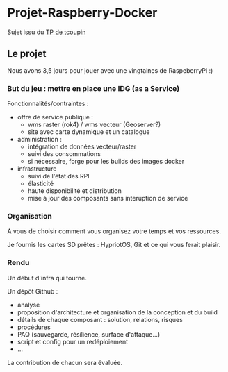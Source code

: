 # Projet-Raspberry-Docker

Sujet issu du [TP de tcoupin](https://github.com/tcoupin/tp_asi_ensg)

## Le projet

Nous avons 3,5 jours pour jouer avec une vingtaines de RaspeberryPi :)

### But du jeu : mettre en place une IDG (as a Service)

Fonctionnalités/contraintes :
- offre de service publique :
  - wms raster (rok4) / wms vecteur (Geoserver?)
  - site avec carte dynamique et un catalogue
- administration :
  - intégration de données vecteur/raster
  - suivi des consommations
  - si nécessaire, forge pour les builds des images docker
- infrastructure
  - suivi de l'état des RPI
  - élasticité
  - haute disponibilité et distribution
  - mise à jour des composants sans interuption de service

### Organisation

A vous de choisir comment vous organisez votre temps et vos ressources.

Je fournis les cartes SD prêtes : HypriotOS, Git et ce qui vous ferait plaisir.

### Rendu

Un début d'infra qui tourne.

Un dépôt Github :

- analyse
- proposition d'architecture et organisation de la conception et du build
- détails de chaque composant : solution, relations, risques
- procédures
- PAQ (sauvegarde, résilience, surface d'attaque...)
- script et config pour un redéploiement
- ...

La contribution de chacun sera évaluée.
